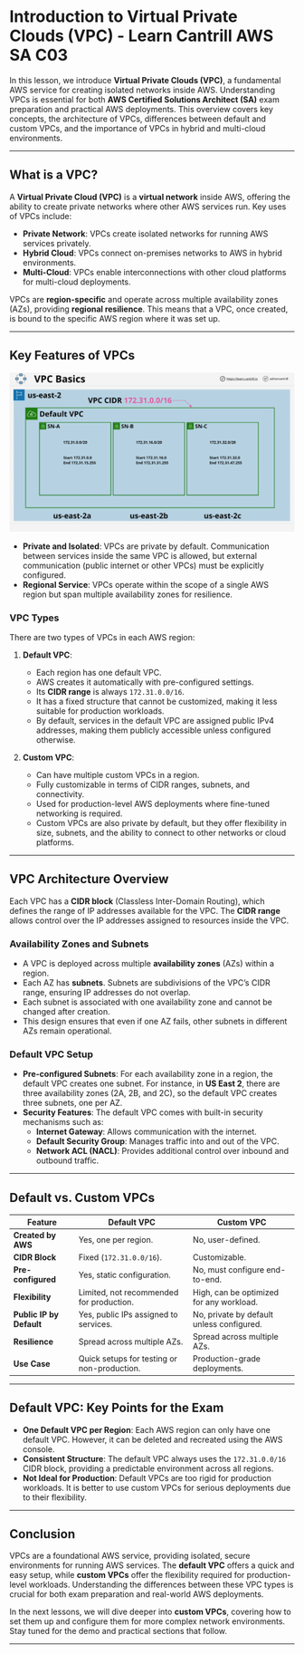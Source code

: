 # Introduction to Virtual Private Clouds (VPC) - Learn Cantrill AWS SA C03

In this lesson, we introduce **Virtual Private Clouds (VPC)**, a fundamental AWS service for creating isolated networks inside AWS. Understanding VPCs is essential for both **AWS Certified Solutions Architect (SA)** exam preparation and practical AWS deployments. This overview covers key concepts, the architecture of VPCs, differences between default and custom VPCs, and the importance of VPCs in hybrid and multi-cloud environments.

---

## What is a VPC?

A **Virtual Private Cloud (VPC)** is a **virtual network** inside AWS, offering the ability to create private networks where other AWS services run. Key uses of VPCs include:

- **Private Network**: VPCs create isolated networks for running AWS services privately.
- **Hybrid Cloud**: VPCs connect on-premises networks to AWS in hybrid environments.
- **Multi-Cloud**: VPCs enable interconnections with other cloud platforms for multi-cloud deployments.

VPCs are **region-specific** and operate across multiple availability zones (AZs), providing **regional resilience**. This means that a VPC, once created, is bound to the specific AWS region where it was set up.

---

## Key Features of VPCs

![alt text](image-4.png)

- **Private and Isolated**: VPCs are private by default. Communication between services inside the same VPC is allowed, but external communication (public internet or other VPCs) must be explicitly configured.
- **Regional Service**: VPCs operate within the scope of a single AWS region but span multiple availability zones for resilience.

### VPC Types

There are two types of VPCs in each AWS region:

1. **Default VPC**:

   - Each region has one default VPC.
   - AWS creates it automatically with pre-configured settings.
   - Its **CIDR range** is always `172.31.0.0/16`.
   - It has a fixed structure that cannot be customized, making it less suitable for production workloads.
   - By default, services in the default VPC are assigned public IPv4 addresses, making them publicly accessible unless configured otherwise.

2. **Custom VPC**:
   - Can have multiple custom VPCs in a region.
   - Fully customizable in terms of CIDR ranges, subnets, and connectivity.
   - Used for production-level AWS deployments where fine-tuned networking is required.
   - Custom VPCs are also private by default, but they offer flexibility in size, subnets, and the ability to connect to other networks or cloud platforms.

---

## VPC Architecture Overview

Each VPC has a **CIDR block** (Classless Inter-Domain Routing), which defines the range of IP addresses available for the VPC. The **CIDR range** allows control over the IP addresses assigned to resources inside the VPC.

### Availability Zones and Subnets

- A VPC is deployed across multiple **availability zones** (AZs) within a region.
- Each AZ has **subnets**. Subnets are subdivisions of the VPC’s CIDR range, ensuring IP addresses do not overlap.
- Each subnet is associated with one availability zone and cannot be changed after creation.
- This design ensures that even if one AZ fails, other subnets in different AZs remain operational.

### Default VPC Setup

- **Pre-configured Subnets**: For each availability zone in a region, the default VPC creates one subnet. For instance, in **US East 2**, there are three availability zones (2A, 2B, and 2C), so the default VPC creates three subnets, one per AZ.
- **Security Features**: The default VPC comes with built-in security mechanisms such as:
  - **Internet Gateway**: Allows communication with the internet.
  - **Default Security Group**: Manages traffic into and out of the VPC.
  - **Network ACL (NACL)**: Provides additional control over inbound and outbound traffic.

---

## Default vs. Custom VPCs

| **Feature**              | **Default VPC**                             | **Custom VPC**                            |
| ------------------------ | ------------------------------------------- | ----------------------------------------- |
| **Created by AWS**       | Yes, one per region.                        | No, user-defined.                         |
| **CIDR Block**           | Fixed (`172.31.0.0/16`).                    | Customizable.                             |
| **Pre-configured**       | Yes, static configuration.                  | No, must configure end-to-end.            |
| **Flexibility**          | Limited, not recommended for production.    | High, can be optimized for any workload.  |
| **Public IP by Default** | Yes, public IPs assigned to services.       | No, private by default unless configured. |
| **Resilience**           | Spread across multiple AZs.                 | Spread across multiple AZs.               |
| **Use Case**             | Quick setups for testing or non-production. | Production-grade deployments.             |

---

## Default VPC: Key Points for the Exam

- **One Default VPC per Region**: Each AWS region can only have one default VPC. However, it can be deleted and recreated using the AWS console.
- **Consistent Structure**: The default VPC always uses the `172.31.0.0/16` CIDR block, providing a predictable environment across all regions.
- **Not Ideal for Production**: Default VPCs are too rigid for production workloads. It is better to use custom VPCs for serious deployments due to their flexibility.

---

## Conclusion

VPCs are a foundational AWS service, providing isolated, secure environments for running AWS services. The **default VPC** offers a quick and easy setup, while **custom VPCs** offer the flexibility required for production-level workloads. Understanding the differences between these VPC types is crucial for both exam preparation and real-world AWS deployments.

In the next lessons, we will dive deeper into **custom VPCs**, covering how to set them up and configure them for more complex network environments. Stay tuned for the demo and practical sections that follow.

---
